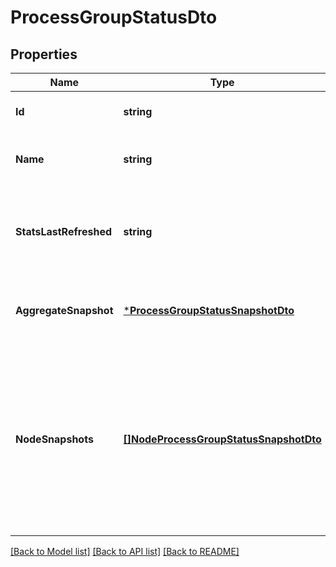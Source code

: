 # ProcessGroupStatusDto

## Properties
Name | Type | Description | Notes
------------ | ------------- | ------------- | -------------
**Id** | **string** | The ID of the Process Group | [optional] [default to null]
**Name** | **string** | The name of the Process Group | [optional] [default to null]
**StatsLastRefreshed** | **string** | The time the status for the process group was last refreshed. | [optional] [default to null]
**AggregateSnapshot** | [***ProcessGroupStatusSnapshotDto**](ProcessGroupStatusSnapshotDTO.md) | The aggregate status of all nodes in the cluster | [optional] [default to null]
**NodeSnapshots** | [**[]NodeProcessGroupStatusSnapshotDto**](NodeProcessGroupStatusSnapshotDTO.md) | The status reported by each node in the cluster. If the NiFi instance is a standalone instance, rather than a clustered instance, this value may be null. | [optional] [default to null]

[[Back to Model list]](../README.md#documentation-for-models) [[Back to API list]](../README.md#documentation-for-api-endpoints) [[Back to README]](../README.md)


